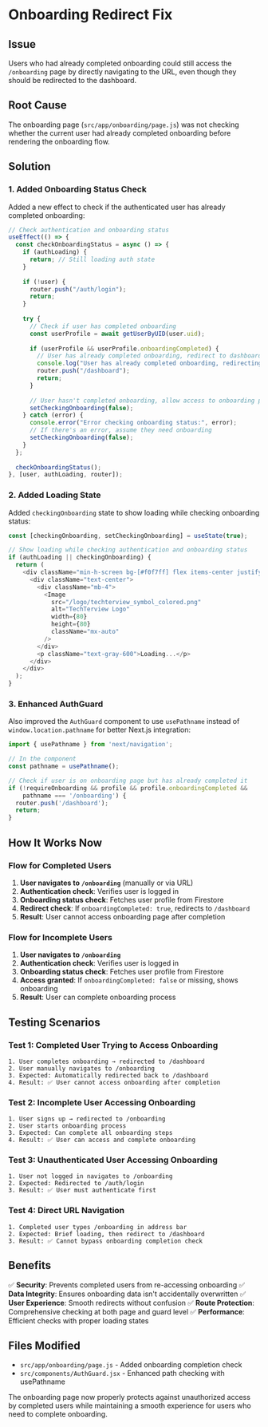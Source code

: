 # Onboarding Redirect Fix

## Issue

Users who had already completed onboarding could still access the `/onboarding` page by directly navigating to the URL, even though they should be redirected to the dashboard.

## Root Cause

The onboarding page (`src/app/onboarding/page.js`) was not checking whether the current user had already completed onboarding before rendering the onboarding flow.

## Solution

### 1. Added Onboarding Status Check

Added a new effect to check if the authenticated user has already completed onboarding:

```javascript
// Check authentication and onboarding status
useEffect(() => {
  const checkOnboardingStatus = async () => {
    if (authLoading) {
      return; // Still loading auth state
    }
    
    if (!user) {
      router.push("/auth/login");
      return;
    }
    
    try {
      // Check if user has completed onboarding
      const userProfile = await getUserByUID(user.uid);
      
      if (userProfile && userProfile.onboardingCompleted) {
        // User has already completed onboarding, redirect to dashboard
        console.log("User has already completed onboarding, redirecting to dashboard");
        router.push("/dashboard");
        return;
      }
      
      // User hasn't completed onboarding, allow access to onboarding page
      setCheckingOnboarding(false);
    } catch (error) {
      console.error("Error checking onboarding status:", error);
      // If there's an error, assume they need onboarding
      setCheckingOnboarding(false);
    }
  };
  
  checkOnboardingStatus();
}, [user, authLoading, router]);
```

### 2. Added Loading State

Added `checkingOnboarding` state to show loading while checking onboarding status:

```javascript
const [checkingOnboarding, setCheckingOnboarding] = useState(true);

// Show loading while checking authentication and onboarding status
if (authLoading || checkingOnboarding) {
  return (
    <div className="min-h-screen bg-[#f0f7ff] flex items-center justify-center">
      <div className="text-center">
        <div className="mb-4">
          <Image
            src="/logo/techterview_symbol_colored.png"
            alt="TechTerview Logo"
            width={80}
            height={80}
            className="mx-auto"
          />
        </div>
        <p className="text-gray-600">Loading...</p>
      </div>
    </div>
  );
}
```

### 3. Enhanced AuthGuard

Also improved the `AuthGuard` component to use `usePathname` instead of `window.location.pathname` for better Next.js integration:

```javascript
import { usePathname } from 'next/navigation';

// In the component
const pathname = usePathname();

// Check if user is on onboarding page but has already completed it
if (!requireOnboarding && profile && profile.onboardingCompleted && 
    pathname === '/onboarding') {
  router.push('/dashboard');
  return;
}
```

## How It Works Now

### Flow for Completed Users

1. **User navigates to `/onboarding`** (manually or via URL)
2. **Authentication check**: Verifies user is logged in
3. **Onboarding status check**: Fetches user profile from Firestore
4. **Redirect check**: If `onboardingCompleted: true`, redirects to `/dashboard`
5. **Result**: User cannot access onboarding page after completion

### Flow for Incomplete Users

1. **User navigates to `/onboarding`**
2. **Authentication check**: Verifies user is logged in  
3. **Onboarding status check**: Fetches user profile from Firestore
4. **Access granted**: If `onboardingCompleted: false` or missing, shows onboarding
5. **Result**: User can complete onboarding process

## Testing Scenarios

### Test 1: Completed User Trying to Access Onboarding
```
1. User completes onboarding → redirected to /dashboard
2. User manually navigates to /onboarding
3. Expected: Automatically redirected back to /dashboard
4. Result: ✅ User cannot access onboarding after completion
```

### Test 2: Incomplete User Accessing Onboarding
```
1. User signs up → redirected to /onboarding  
2. User starts onboarding process
3. Expected: Can complete all onboarding steps
4. Result: ✅ User can access and complete onboarding
```

### Test 3: Unauthenticated User Accessing Onboarding
```
1. User not logged in navigates to /onboarding
2. Expected: Redirected to /auth/login
3. Result: ✅ User must authenticate first
```

### Test 4: Direct URL Navigation
```
1. Completed user types /onboarding in address bar
2. Expected: Brief loading, then redirect to /dashboard
3. Result: ✅ Cannot bypass onboarding completion check
```

## Benefits

✅ **Security**: Prevents completed users from re-accessing onboarding
✅ **Data Integrity**: Ensures onboarding data isn't accidentally overwritten
✅ **User Experience**: Smooth redirects without confusion
✅ **Route Protection**: Comprehensive checking at both page and guard level
✅ **Performance**: Efficient checks with proper loading states

## Files Modified

- `src/app/onboarding/page.js` - Added onboarding completion check
- `src/components/AuthGuard.jsx` - Enhanced path checking with usePathname

The onboarding page now properly protects against unauthorized access by completed users while maintaining a smooth experience for users who need to complete onboarding.
